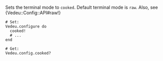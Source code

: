 Sets the terminal mode to `cooked`. Default terminal mode is `raw`.
Also, see {Vedeu::Config::API#raw!}

    # Set:
    Vedeu.configure do
      cooked!
      # ...
    end

    # Get:
    Vedeu.config.cooked?
